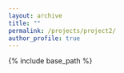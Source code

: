 ```yaml
---
layout: archive
title: ""
permalink: /projects/project2/
author_profile: true
---
```


{% include base_path %}
